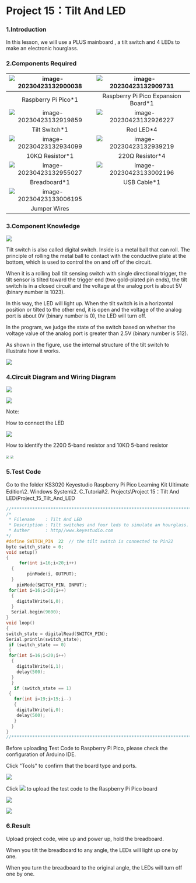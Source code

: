 # Project 15：Tilt And LED

### **1.Introduction**

In this lesson, we will use a PLUS mainboard , a tilt switch and 4 LEDs to make an electronic hourglass.

### **2.Components Required**

| ![image-20230423132900038](media/image-20230423132900038.png) | ![image-20230423132909731](media/image-20230423132909731.png) |
| :----------------------------------------------------------: | :----------------------------------------------------------: |
|                     Raspberry Pi Pico*1                      |             Raspberry Pi Pico Expansion Board*1              |
| ![image-20230423132919859](media/image-20230423132919859.png) | ![image-20230423132926227](media/image-20230423132926227.png) |
|                        Tilt Switch*1                         |                          Red LED*4                           |
| ![image-20230423132934099](media/image-20230423132934099.png) | ![image-20230423132939219](media/image-20230423132939219.png) |
|                       10KΩ Resistor*1                        |                       220Ω Resistor*4                        |
| ![image-20230423132955027](media/image-20230423132955027.png) | ![image-20230423133002196](media/image-20230423133002196.png) |
|                         Breadboard*1                         |                         USB Cable*1                          |
| ![image-20230423133006195](media/image-20230423133006195.png) |                                                              |
|                         Jumper Wires                         |                                                              |



### 3.**Component Knowledge**

![](/media/8c40739f8e05f753f145420b421a0f47.png)

Tilt switch is also called digital switch. Inside is a metal ball that can roll. The principle of rolling the metal ball to contact with the conductive plate at the bottom, which is used to control the on and off of the circuit. 

When it is a rolling ball tilt sensing switch with single directional trigger, the tilt sensor is tilted toward the trigger end (two gold-plated pin ends), the tilt switch is in a closed circuit and the voltage at the analog port is about 5V (binary number is 1023).

In this way, the LED will light up. When the tilt switch is in a horizontal position or tilted to the other end, it is open and the voltage of the analog port is about 0V (binary number is 0), the LED will turn off. 

In the program, we judge the state of the switch based on whether the voltage value of the analog port is greater than 2.5V (binary number is 512).

As shown in the figure, use the internal structure of the tilt switch to illustrate how it works.

![](/media/bf8b10ad248ac939ac4ef96d02ed87c7.png)

### 4.**Circuit Diagram and Wiring Diagram**

![](/media/8735f9531646b77c35932404a681b76d.png)

![](/media/9127e65ff0d7b3d5e579263fd06ec674.png)

Note:

How to connect the LED

![](/media/f70404aa49540fd7aecae944c7c01f83.jpeg)

How to identify the 220Ω 5-band resistor and 10KΩ 5-band resistor

<img src="/media/55c0199544e9819328f6d5778f10d7d0.png" style="zoom:50%;" />

<img src="/media/246cf3885dc837c458a28123885c9f7b.png" style="zoom:50%;" />

### 5.**Test Code**

Go to the folder KS3020 Keyestudio Raspberry Pi Pico Learning Kit Ultimate Edition\\2. Windows System\\2. C\_Tutorial\\2. Projects\\Project 15：Tilt And LED\\Project\_15\_Tilt\_And\_LED

```c
//**********************************************************************
/* 
 * Filename    : Tilt And LED
 * Description : Tilt switches and four leds to simulate an hourglass.
 * Auther      : http//www.keyestudio.com
*/
#define SWITCH_PIN  22  // the tilt switch is connected to Pin22
byte switch_state = 0;
void setup()
{
     for(int i=16;i<20;i++)
  {
        pinMode(i, OUTPUT);
  } 
    pinMode(SWITCH_PIN, INPUT);
 for(int i=16;i<20;i++)
  {
    digitalWrite(i,0);
  } 
  Serial.begin(9600);
}
void loop()
{
switch_state = digitalRead(SWITCH_PIN); 
Serial.println(switch_state);
 if (switch_state == 0) 
 {
 for(int i=16;i<20;i++)
  {
    digitalWrite(i,1);
    delay(500);
  } 
  }
   if (switch_state == 1) 
 {
   for(int i=19;i>15;i--)
   {
    digitalWrite(i,0);
    delay(500);
   }
  }
}
//**********************************************************************
```


Before uploading Test Code to Raspberry Pi Pico, please check the configuration of Arduino IDE.

Click "Tools" to confirm that the board type and ports.

![](/media/112591b3a177555f6c383122451e3c8b.png)

Click ![](/media/b0d41283bf5ae66d2d5ab45db15331ba.png) to upload the test code to the Raspberry Pi Pico board

![](/media/6ed841aceade0d23e2d7356be9e36f2f.png)

![](/media/f8c6f1cf9c06c1b819803356ed8ae417.png)

### 6.**Result**

Upload project code, wire up and power up, hold the breadboard. 

When you tilt the breadboard to any angle, the LEDs will light up one by one. 

When you turn the breadboard to the original angle, the LEDs will turn off one by one.
